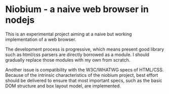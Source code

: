 # Niobium - a naive web browser in nodejs

This is an experimental project aiming at a naive but working implementation of a web browser.

The development process is progressive, which means present good library such as html/css parsers are directly borrowed as a module. I should gradually replace those modules with my own from scratch.

Another issue is compatibility with the W3C/WHATWG specs of HTML/CSS. Because of the intrinsic characteristics of the niobium project, best effort should be delivered to ensure that most important specs, such as the basic DOM structure and box layout model, are implemented.
